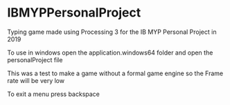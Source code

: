 # IBMYPPersonalProject
Typing game made using Processing 3 for the IB MYP Personal Project in 2019

To use in windows open the application.windows64 folder and open the personalProject file

This was a test to make a game without a formal game engine so the Frame rate will be very low

To exit a menu press backspace
